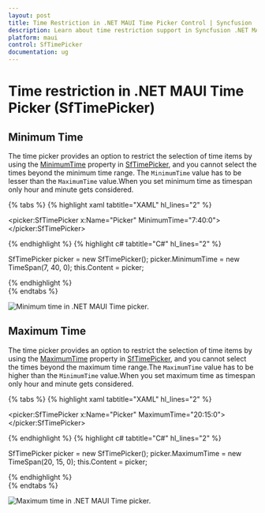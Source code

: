 ```yaml
---
layout: post
title: Time Restriction in .NET MAUI Time Picker Control | Syncfusion
description: Learn about time restriction support in Syncfusion .NET MAUI Time Picker (SfTImePicker) control and its basic features.
platform: maui
control: SfTimePicker
documentation: ug
---  
```


# Time restriction in .NET MAUI Time Picker (SfTimePicker)

## Minimum Time

The time picker provides an option to restrict the selection of time items by using the [MinimumTime]() property in [SfTimePicker](), and you cannot select the times beyond the minimum time range. The `MinimumTime` value has to be lesser than the `MaximumTime` value.When you set minimum time as timespan only hour and minute gets considered.

{% tabs %}
{% highlight xaml tabtitle="XAML" hl_lines="2" %}

<picker:SfTimePicker x:Name="Picker"
                     MinimumTime="7:40:0">
</picker:SfTimePicker>

{% endhighlight %}
{% highlight c# tabtitle="C#" hl_lines="2" %}

SfTimePicker picker = new SfTimePicker();
picker.MinimumTime = new TimeSpan(7, 40, 0);
this.Content = picker;

{% endhighlight %}  
{% endtabs %}

![Minimum time in .NET MAUI Time picker.]()

## Maximum Time

The time picker provides an option to restrict the selection of time items by using the [MaximumTime]() property in [SfTimePicker](), and you cannot select the times beyond the maximum time range.The `MaximumTime` value has to be higher than the `MinimumTime` value.When you set maximum time as timespan only hour and minute gets considered.

{% tabs %}
{% highlight xaml tabtitle="XAML" hl_lines="2" %}

<picker:SfTimePicker x:Name="Picker"
                     MaximumTime="20:15:0">
</picker:SfTimePicker>

{% endhighlight %}
{% highlight c# tabtitle="C#" hl_lines="2" %}

SfTimePicker picker = new SfTimePicker();
picker.MaximumTime = new TimeSpan(20, 15, 0);
this.Content = picker;

{% endhighlight %}  
{% endtabs %}

![Maximum time in .NET MAUI Time picker.]()